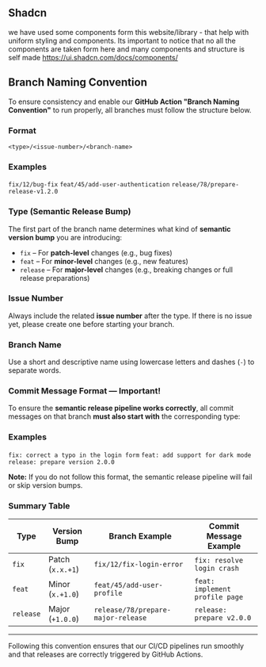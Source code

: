 ## Shadcn

we have used some components form this website/library - that help with uniform styling and components. Its important to notice that no all the components are taken form here and many components and structure is self made
https://ui.shadcn.com/docs/components/

## Branch Naming Convention

To ensure consistency and enable our **GitHub Action "Branch Naming Convention"** to run properly, all branches must follow the structure below.

### Format

`<type>/<issue-number>/<branch-name>`

### Examples

`fix/12/bug-fix`
`feat/45/add-user-authentication`
`release/78/prepare-release-v1.2.0`

### Type (Semantic Release Bump)

The first part of the branch name determines what kind of **semantic version bump** you are introducing:

- `fix` – For **patch-level** changes (e.g., bug fixes)
- `feat` – For **minor-level** changes (e.g., new features)
- `release` – For **major-level** changes (e.g., breaking changes or full release preparations)

### Issue Number

Always include the related **issue number** after the type. If there is no issue yet, please create one before starting your branch.

### Branch Name

Use a short and descriptive name using lowercase letters and dashes (`-`) to separate words.

### Commit Message Format — **Important!**

To ensure the **semantic release pipeline works correctly**, all commit messages on that branch **must also start with** the corresponding type:

### Examples

`fix: correct a typo in the login form`
`feat: add support for dark mode`
`release: prepare version 2.0.0`

**Note:** If you do not follow this format, the semantic release pipeline will fail or skip version bumps.

### Summary Table

| Type      | Version Bump     | Branch Example                     | Commit Message Example         |
| --------- | ---------------- | ---------------------------------- | ------------------------------ |
| `fix`     | Patch (`x.x.+1`) | `fix/12/fix-login-error`           | `fix: resolve login crash`     |
| `feat`    | Minor (`x.+1.0`) | `feat/45/add-user-profile`         | `feat: implement profile page` |
| `release` | Major (`+1.0.0`) | `release/78/prepare-major-release` | `release: prepare v2.0.0`      |

---

Following this convention ensures that our CI/CD pipelines run smoothly and that releases are correctly triggered by GitHub Actions.
